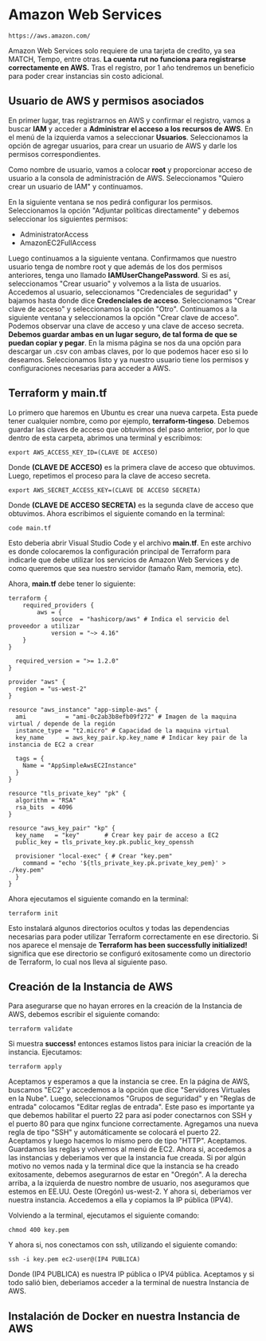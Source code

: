# Amazon Web Services

```
https://aws.amazon.com/
```

Amazon Web Services solo requiere de una tarjeta de credito, ya sea MATCH, Tempo, entre otras. **La cuenta rut no funciona para registrarse correctamente en AWS.**
Tras el registro, por 1 año tendremos un beneficio para poder crear instancias sin costo adicional.

## Usuario de AWS y permisos asociados

En primer lugar, tras registrarnos en AWS y confirmar el registro, vamos a buscar **IAM** y acceder a **Administrar el acceso a los recursos de AWS**. En el menú
de la izquierda vamos a seleccionar **Usuarios**. Seleccionamos la opción de agregar usuarios, para crear un usuario de AWS y darle los permisos correspondientes.

Como nombre de usuario, vamos a colocar **root** y proporcionar acceso de usuario a la consola de administración de AWS. Seleccionamos "Quiero crear un usuario de IAM" y continuamos.

En la siguiente ventana se nos pedirá configurar los permisos. Seleccionamos la opción "Adjuntar políticas directamente" y debemos seleccionar los siguientes permisos:

* AdministratorAccess
* AmazonEC2FullAccess

Luego continuamos a la siguiente ventana. Confirmamos que nuestro usuario tenga de nombre root y que además de los dos permisos anteriores, tenga uno llamado **IAMUserChangePassword**.
Si es así, seleccionamos "Crear usuario" y volvemos a la lista de usuarios. Accedemos al usuario, seleccionamos "Credenciales de seguridad" y bajamos hasta donde dice
**Credenciales de acceso**. Seleccionamos "Crear clave de acceso" y seleccionamos la opción "Otro". Continuamos a la siguiente ventana y seleccionamos la opción "Crear clave de acceso".
Podemos observar una clave de acceso y una clave de acceso secreta. **Debemos guardar ambas en un lugar seguro, de tal forma de que se puedan copiar y pegar**. En la misma
página se nos da una opción para descargar un .csv con ambas claves, por lo que podemos hacer eso si lo deseamos. Seleccionamos listo y ya nuestro usuario tiene los
permisos y configuraciones necesarias para acceder a AWS.

## Terraform y main.tf

Lo primero que haremos en Ubuntu es crear una nueva carpeta. Esta puede tener cualquier nombre, como por ejemplo, **terraform-tingeso**. Debemos guardar las claves de acceso que obtuvimos del 
paso anterior, por lo que dentro de esta carpeta, abrimos una terminal y escribimos:

```
export AWS_ACCESS_KEY_ID=(CLAVE DE ACCESO)
```

Donde **(CLAVE DE ACCESO)** es la primera clave de acceso que obtuvimos. Luego, repetimos el proceso para la clave de acceso secreta.

```
export AWS_SECRET_ACCESS_KEY=(CLAVE DE ACCESO SECRETA)
```

Donde **(CLAVE DE ACCESO SECRETA)** es la segunda clave de acceso que obtuvimos. Ahora escribimos el siguiente comando en la terminal:

```
code main.tf
```

Esto deberia abrir Visual Studio Code y el archivo **main.tf**. En este archivo es donde colocaremos la configuración principal de Terraform para indicarle que debe utilizar los servicios de 
Amazon Web Services y de como queremos que sea nuestro servidor (tamaño Ram, memoria, etc).

Ahora, **main.tf** debe tener lo siguiente:

```
terraform {
	required_providers {
		aws = {
			source  = "hashicorp/aws" # Indica el servicio del proveedor a utilizar
			version = "~> 4.16"
    }
}

  required_version = ">= 1.2.0"
}

provider "aws" {
  region = "us-west-2"
}

resource "aws_instance" "app-simple-aws" {
  ami           = "ami-0c2ab3b8efb09f272" # Imagen de la maquina virtual / depende de la región
  instance_type = "t2.micro" # Capacidad de la maquina virtual
  key_name      = aws_key_pair.kp.key_name # Indicar key pair de la instancia de EC2 a crear

  tags = {
    Name = "AppSimpleAwsEC2Instance"
  }
}

resource "tls_private_key" "pk" {
  algorithm = "RSA"
  rsa_bits  = 4096
}

resource "aws_key_pair" "kp" {
  key_name   = "key"       # Crear key pair de acceso a EC2
  public_key = tls_private_key.pk.public_key_openssh

  provisioner "local-exec" { # Crear "key.pem"
    command = "echo '${tls_private_key.pk.private_key_pem}' > ./key.pem"
  }
}
```

Ahora ejecutamos el siguiente comando en la terminal:

```
terraform init
```

Esto instalará algunos directorios ocultos y todas las dependencias necesarias para poder utilizar Terraform correctamente en ese directorio. Si nos aparece el mensaje de **Terraform has been successfully initialized!** significa que ese directorio se configuró exitosamente como un directorio de Terraform, lo cual nos lleva al siguiente paso.

## Creación de la Instancia de AWS

Para asegurarse que no hayan errores en la creación de la Instancia de AWS, debemos escribir el siguiente comando:

```
terraform validate
```

Si muestra **success!** entonces estamos listos para iniciar la creación de la instancia. Ejecutamos:

```
terraform apply
```

Aceptamos y esperamos a que la instancia se cree. En la página de AWS, buscamos "EC2" y accedemos a la opción que dice "Servidores Virtuales en la Nube". 
Luego, seleccionamos "Grupos de seguridad" y en "Reglas de entrada" colocamos "Editar reglas de entrada". Este paso es importante ya que debemos habilitar el puerto 22
para así poder conectarnos con SSH y el puerto 80 para que nginx funcione correctamente. Agregamos una nueva regla de tipo "SSH" y automáticamente se colocará el puerto
22. Aceptamos y luego hacemos lo mismo pero de tipo "HTTP". Aceptamos. Guardamos las reglas y volvemos al menú de EC2. Ahora si, accedemos a las instancias y deberiamos
ver que la instancia fue creada.  Si por algún motivo no vemos nada y la terminal dice que la instancia se ha creado exitosamente, debemos asegurarnos de estar en
"Oregón". A la derecha arriba, a la izquierda de nuestro nombre de usuario, nos aseguramos que estemos en EE.UU. Oeste (Oregón) us-west-2. Y ahora si, deberiamos
ver nuestra instancia. Accedemos a ella y copiamos la IP pública (IPV4).

Volviendo a la terminal, ejecutamos el siguiente comando:

```
chmod 400 key.pem
```

Y ahora si, nos conectamos con ssh, utilizando el siguiente comando:

```
ssh -i key.pem ec2-user@(IP4 PUBLICA)
```

Donde (IP4 PUBLICA) es nuestra IP pública o IPV4 pública. Aceptamos y si todo salió bien, deberiamos acceder a la terminal de nuestra Instancia de AWS.

## Instalación de Docker en nuestra Instancia de AWS 

